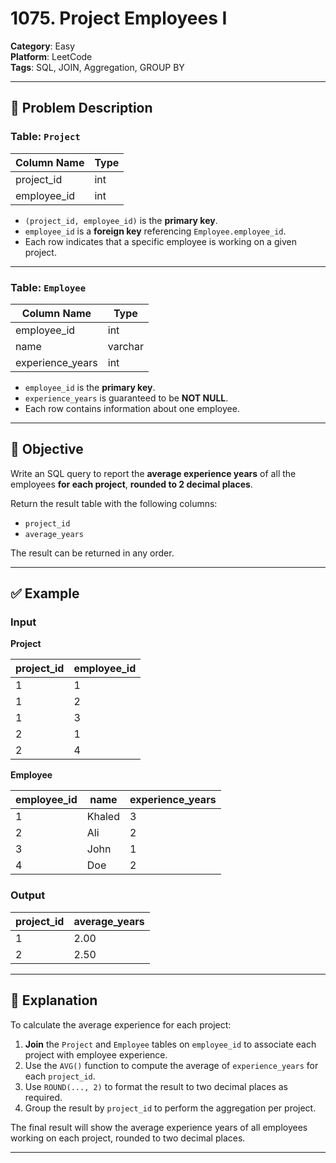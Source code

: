 # 1075. Project Employees I

**Category**: Easy  
**Platform**: LeetCode  
**Tags**: SQL, JOIN, Aggregation, GROUP BY  

---

## 🧾 Problem Description

### Table: `Project`

| Column Name  | Type |
|--------------|------|
| project_id   | int  |
| employee_id  | int  |

- `(project_id, employee_id)` is the **primary key**.
- `employee_id` is a **foreign key** referencing `Employee.employee_id`.
- Each row indicates that a specific employee is working on a given project.

---

### Table: `Employee`

| Column Name       | Type    |
|-------------------|---------|
| employee_id       | int     |
| name              | varchar |
| experience_years  | int     |

- `employee_id` is the **primary key**.
- `experience_years` is guaranteed to be **NOT NULL**.
- Each row contains information about one employee.

---

## 🎯 Objective

Write an SQL query to report the **average experience years** of all the employees **for each project**, **rounded to 2 decimal places**.

Return the result table with the following columns:

- `project_id`
- `average_years`

The result can be returned in any order.

---

## ✅ Example

### Input

**Project**

| project_id | employee_id |
|------------|-------------|
| 1          | 1           |
| 1          | 2           |
| 1          | 3           |
| 2          | 1           |
| 2          | 4           |

**Employee**

| employee_id | name   | experience_years |
|-------------|--------|------------------|
| 1           | Khaled | 3                |
| 2           | Ali    | 2                |
| 3           | John   | 1                |
| 4           | Doe    | 2                |

### Output

| project_id | average_years |
|------------|----------------|
| 1          | 2.00           |
| 2          | 2.50           |

---

## 🧠 Explanation

To calculate the average experience for each project:

1. **Join** the `Project` and `Employee` tables on `employee_id` to associate each project with employee experience.
2. Use the `AVG()` function to compute the average of `experience_years` for each `project_id`.
3. Use `ROUND(..., 2)` to format the result to two decimal places as required.
4. Group the result by `project_id` to perform the aggregation per project.

The final result will show the average experience years of all employees working on each project, rounded to two decimal places.

---
